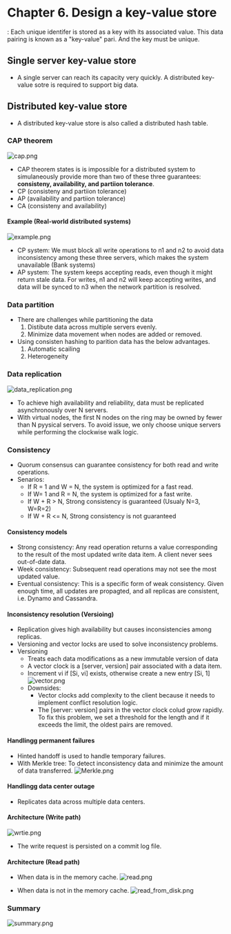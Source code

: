 # Chapter 6. Design a key-value store
: Each unique identifer is stored as a key with its associated value. This data pairing is known as a "key-value" pari. And the key must be unique.

## Single server key-value store
- A single server can reach its capacity very quickly. A distributed key-value sotre is required to support big data.

## Distributed key-value store
- A distributed key-value store is also called a distributed hash table.

### CAP theorem
![cap.png](donggu/cap.png)
- CAP theorem states is is impossible for a distributed system to simulaneously provide more than two of these three guarantees: **consisteny, availability, and partiion tolerance**.
- CP (consisteny and partiion tolerance)
- AP (availability and partiion tolerance)
- CA (consisteny and availability)

#### Example (Real-world distributed systems)
![example.png](donggu/example.png)
- CP system: We must block all write operations to n1 and n2 to avoid data inconsistency among these three servers, which makes the system unavailable (Bank systems)
- AP system: The system keeps accepting reads, even though it might return stale data. For writes, n1 and n2 will keep accepting writes, and data will be synced to n3 when the network partition is resolved.

### Data partition
- There are challenges while partitioning the data
    1. Distibute data across multiple servers evenly.
    2. Minimize data movement when nodes are added or removed.
- Using consisten hashing to parition data has the below advantages.
    1. Automatic scailing
    2. Heterogeneity

### Data replication
![data_replication.png](donggu/data_replication.png)
- To achieve high availability and reliability, data must be replicated asynchronously over N servers.
- With virtual nodes, the first N nodes on the ring may be owned by fewer than N pyysical servers. To avoid issue, we only choose unique servers while performing the clockwise walk logic.

### Consistency
- Quorum consensus can guarantee consistency for both read and write operations.
- Senarios:
    - If R = 1 and W = N, the system is optimized for a fast read.
    - If W= 1 and R = N, the system is optimized for a fast write.
    - If W + R > N, Strong consistency is guaranteed (Usualy N=3, W=R=2)
    - If W + R <= N, Strong consistency is not guaranteed

#### Consistency models
- Strong consistency: Any read operation returns a value corresponding to the result of the most updated write data item. A client never sees out-of-date data.
- Week consistency: Subsequent read operations may not see the most updated value.
- Eventual consistency: This is a specific form of weak consistency. Given enough time, all updates are propagted, and all replicas are consistent, i.e. Dynamo and Cassandra.

#### Inconsistency resolution (Versioing)
- Replication gives high availability but causes inconsistencies among replicas.
- Versioning and vector locks are used to solve inconsistency problems.
- Versioning
    - Treats each data modifications as a new immutable version of data
    - A vector clock is a [server, version] pair associated with a data item.
    - Increment vi if [Si, vi] exists, otherwise create a new entry [Si, 1]
    ![vector.png](donggu/vector.png)
    - Downsides:
        - Vector clocks add complexity to the client because it needs to implement conflict resolution logic.
        - The [server: version] pairs in the vector clock colud grow rapidly. To fix this problem, we set a threshold for the length and if it exceeds the limit, the oldest pairs are removed.

#### Handlingg permanent failures
- Hinted handoff is used to handle temporary failures.
- With Merkle tree: To detect inconsistency data and minimize the amount of data transferred.
![Merkle.png](donggu/Merkle.png)

#### Handlingg data center outage
- Replicates data across multiple data centers.

#### Architecture (Write path)
![wrtie.png](donggu/wrtie.png)
- The write request is persisted on a commit log file.

#### Architecture (Read path)
- When data is in the memory cache.
![read.png](donggu/read.png)

- When data is not in the memory cache.
![read_from_disk.png](donggu/read_from_disk.png)

### Summary
![summary.png](donggu/summary.png)
